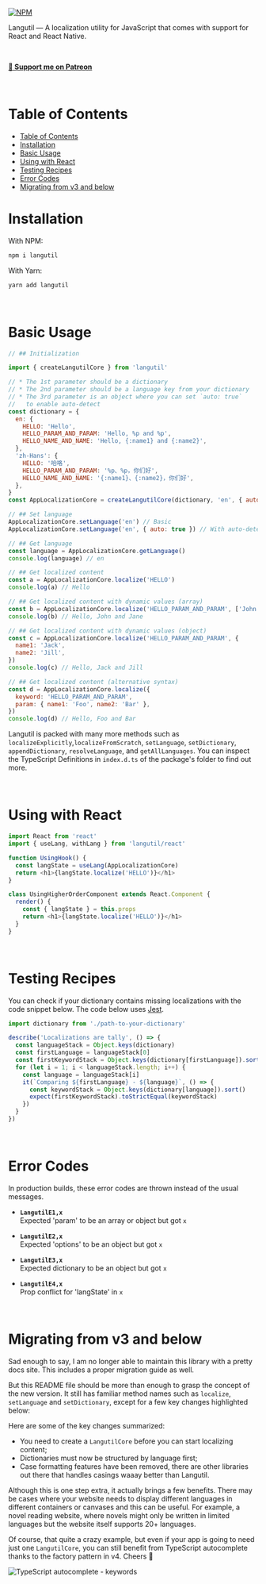 [![NPM](https://img.shields.io/npm/v/langutil.svg)](https://www.npmjs.com/package/langutil)

Langutil — A localization utility for JavaScript that comes with support for React and React Native.

<br/>

[**💖 Support me on Patreon**](https://patreon.com/chin98edwin_dev)

<br/>

# Table of Contents
<!-- Automatically generated by VS Code -->
- [Table of Contents](#table-of-contents)
- [Installation](#installation)
- [Basic Usage](#basic-usage)
- [Using with React](#using-with-react)
- [Testing Recipes](#testing-recipes)
- [Error Codes](#error-codes)
- [Migrating from v3 and below](#migrating-from-v3-and-below)

# Installation

With NPM:
```sh
npm i langutil
```

With Yarn:
```sh
yarn add langutil
```

<br/>

# Basic Usage

```js
// ## Initialization

import { createLangutilCore } from 'langutil'

// * The 1st parameter should be a dictionary
// * The 2nd parameter should be a language key from your dictionary
// * The 3rd parameter is an object where you can set `auto: true`
//   to enable auto-detect
const dictionary = {
  en: {
    HELLO: 'Hello',
    HELLO_PARAM_AND_PARAM: 'Hello, %p and %p',
    HELLO_NAME_AND_NAME: 'Hello, {:name1} and {:name2}',
  },
  'zh-Hans': {
    HELLO: '哈咯',
    HELLO_PARAM_AND_PARAM: '%p、%p，你们好',
    HELLO_NAME_AND_NAME: '{:name1}、{:name2}，你们好',
  },
}
const AppLocalizationCore = createLangutilCore(dictionary, 'en', { auto: true })

// ## Set language
AppLocalizationCore.setLanguage('en') // Basic
AppLocalizationCore.setLanguage('en', { auto: true }) // With auto-detect

// ## Get language
const language = AppLocalizationCore.getLanguage()
console.log(language) // en

// ## Get localized content
const a = AppLocalizationCore.localize('HELLO')
console.log(a) // Hello

// ## Get localized content with dynamic values (array)
const b = AppLocalizationCore.localize('HELLO_PARAM_AND_PARAM', ['John', 'Jane'])
console.log(b) // Hello, John and Jane

// ## Get localized content with dynamic values (object)
const c = AppLocalizationCore.localize('HELLO_PARAM_AND_PARAM', {
  name1: 'Jack',
  name2: 'Jill',
})
console.log(c) // Hello, Jack and Jill

// ## Get localized content (alternative syntax)
const d = AppLocalizationCore.localize({
  keyword: 'HELLO_PARAM_AND_PARAM',
  param: { name1: 'Foo', name2: 'Bar' },
})
console.log(d) // Hello, Foo and Bar

```

Langutil is packed with many more methods such as `localizeExplicitly`,`localizeFromScratch`, `setLanguage`, `setDictionary`, `appendDictionary`, `resolveLanguage`, and `getAllLanguages`. You can inspect the TypeScript Definitions in `index.d.ts` of the package's folder to find out more.

<br/>

# Using with React

```js
import React from 'react'
import { useLang, withLang } from 'langutil/react'

function UsingHook() {
  const langState = useLang(AppLocalizationCore)
  return <h1>{langState.localize('HELLO')}</h1>
}

class UsingHigherOrderComponent extends React.Component {
  render() {
    const { langState } = this.props
    return <h1>{langState.localize('HELLO')}</h1>
  }
}
```

<br/>

# Testing Recipes

You can check if your dictionary contains missing localizations with the code snippet below. The code below uses [Jest](https://jestjs.io).

```js
import dictionary from './path-to-your-dictionary'

describe('Localizations are tally', () => {
  const languageStack = Object.keys(dictionary)
  const firstLanguage = languageStack[0]
  const firstKeywordStack = Object.keys(dictionary[firstLanguage]).sort()
  for (let i = 1; i < languageStack.length; i++) {
    const language = languageStack[i]
    it(`Comparing ${firstLanguage} - ${language}`, () => {
      const keywordStack = Object.keys(dictionary[language]).sort()
      expect(firstKeywordStack).toStrictEqual(keywordStack)
    })
  }
})
```

<br/>

# Error Codes
In production builds, these error codes are thrown instead of the usual messages.

* **`LangutilE1,x`**<br/>
Expected 'param' to be an array or object but got `x`

* **`LangutilE2,x`**<br/>
Expected 'options' to be an object but got `x`

* **`LangutilE3,x`**<br/>
Expected dictionary to be an object but got `x`

* **`LangutilE4,x`**<br/>
Prop conflict for 'langState' in `x`

<br/>

# Migrating from v3 and below

Sad enough to say, I am no longer able to maintain this library with a pretty docs site. This includes a proper migration guide as well.

But this README file should be more than enough to grasp the concept of the new version. It still has familiar method names such as `localize`, `setLanguage` and `setDictionary`, except for a few key changes highlighted below:

Here are some of the key changes summarized:
* You need to create a `LangutilCore` before you can start localizing content;
* Dictionaries must now be structured by language first; 
* Case formatting features have been removed, there are other libraries out there that handles casings waaay better than Langutil.

Although this is one step extra, it actually brings a few benefits. There may be cases where your website needs to display different languages in different containers or canvases and this can be useful. For example, a novel reading website, where novels might only be written in limited languages but the website itself supports 20+ languages.

Of course, that quite a crazy example, but even if your app is going to need just one `LangutilCore`, you can still benefit from TypeScript autocomplete thanks to the factory pattern in v4. Cheers 🍻

![TypeScript autocomplete - keywords](https://raw.githubusercontent.com/chin98edwin/langutil/main/assets/ts-autocomplete-keywords.png)

<br/>
